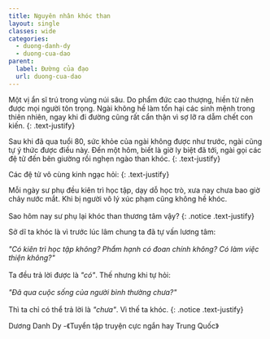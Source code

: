 ```yaml
---
title: Nguyên nhân khóc than
layout: single
classes: wide
categories:
  - duong-danh-dy
  - duong-cua-dao
parent:
  label: Đường của đạo
  url: duong-cua-dao
---
```


Một vị ẩn sĩ trú trong vùng núi sâu. Do phẩm đức cao thượng, hiền từ nên được mọi người tôn trọng. Ngài không hề làm tổn hại các sinh mệnh trong thiên nhiên, ngay khi đi đường cũng rất cẩn thận vì sợ lỡ ra dẫm chết con kiến.
{: .text-justify}

Sau khi đã qua tuổi 80, sức khỏe của ngài không được như trước, ngài cũng tự ý thức được điều này. Đến một hôm, biết là giờ ly biệt đã tới, ngài gọi các đệ tử đến bên giường rồi nghẹn ngào than khóc.
{: .text-justify}

Các đệ tử vô cùng kinh ngạc hỏi:
{: .text-justify}

Mỗi ngày sư phụ đều kiên trì học tập, dạy dỗ học trò, xưa nay chưa bao giờ chảy nước mắt. Khi bị người vô lý xúc phạm cũng không hề khóc.\
 \
Sao hôm nay sư phụ lại khóc than thương tâm vậy?
{: .notice .text-justify}

Sở dĩ ta khóc là vì trước lúc lâm chung ta đã tự vấn lương tâm:\
 \
*"Có kiên trì học tập không? Phẩm hạnh có đoan chính không? Có làm việc thiện không?"*\
 \
 Ta đều trả lời được là *"có"*. Thế nhưng khi tự hỏi:\
 \
*"Đã qua cuộc sống của người bình thường chưa?"*\
 \
Thì ta chỉ có thể trả lời là *"chưa"*. Vì thế ta khóc.
{: .notice .text-justify}

> <cite>
Dương Danh Dy -《Tuyển tập truyện cực ngắn hay Trung Quốc》
</cite>